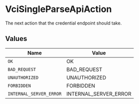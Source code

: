 # VciSingleParseApiAction

The next action that the credential endpoint should take.


## Values

| Name                    | Value                   |
| ----------------------- | ----------------------- |
| `OK`                    | OK                      |
| `BAD_REQUEST`           | BAD_REQUEST             |
| `UNAUTHORIZED`          | UNAUTHORIZED            |
| `FORBIDDEN`             | FORBIDDEN               |
| `INTERNAL_SERVER_ERROR` | INTERNAL_SERVER_ERROR   |